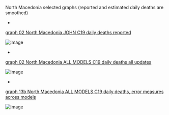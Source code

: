 North Macedonia selected graphs (reported and estimated daily deaths are smoothed) 

*

[graph 02 North Macedonia JOHN C19 daily deaths reported](https://github.com/pourmalek/CovidLongitudinal/blob/main/output/countries/North%20Macedonia/graph%2002%20North%20Macedonia%20IHME%20C19%20daily%20deaths%20all%20updates.pdf)

![image](https://github.com/pourmalek/CovidLongitudinal/assets/30849720/1275e63b-1990-451c-8724-02952fb47cd0)

*

[graph 02 North Macedonia ALL MODELS C19 daily deaths all updates](https://github.com/pourmalek/CovidLongitudinal/blob/main/output/countries/North%20Macedonia/graph%2002%20North%20Macedonia%20ALL%20MODELS%20C19%20daily%20deaths%20all%20updates.pdf)

![image](https://github.com/pourmalek/CovidLongitudinal/assets/30849720/aa2d427c-8623-4a28-a5a8-776c73bbfdce)

*

[graph 13b North Macedonia ALL MODELS C19 daily deaths, error measures across models](https://github.com/pourmalek/CovidLongitudinal/blob/main/output/countries/North%20Macedonia/graph%2013b%20North%20Macedonia%20ALL%20MODELS%20C19%20daily%20deaths%2C%20error%20measures%20across%20models.pdf)

![image](https://github.com/pourmalek/CovidLongitudinal/assets/30849720/b3399829-3603-40bf-afec-7d8080c993c8)
